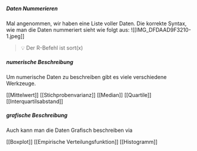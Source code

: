 ##### Daten Nummerieren
Mal angenommen, wir haben eine Liste voller Daten. Die korrekte Syntax, wie man die Daten nummeriert sieht wie folgt aus:
![[IMG_DFDAAD9F3210-1.jpeg]]
>💡 Der R-Befehl ist sort(x)


##### numerische Beschreibung
Um numerische Daten zu beschreiben gibt es viele verschiedene Werkzeuge.

[[Mittelwert]]
[[Stichprobenvarianz]]
[[Median]]
[[Quartile]]
[[Interquartilsabstand]]

##### grafische Beschreibung
Auch kann man die Daten Grafisch beschreiben via

[[Boxplot]]
[[Empirische Verteilungsfunktion]]
[[Histogramm]]
